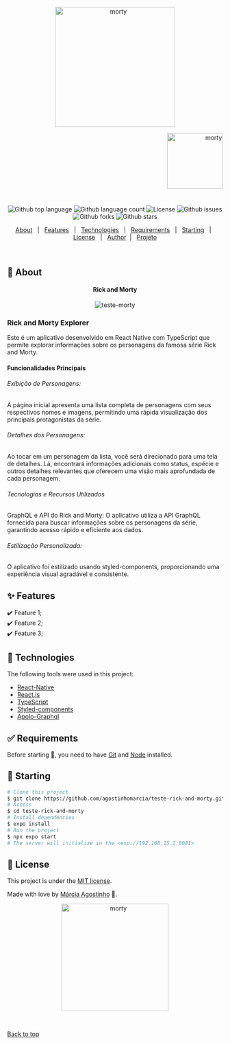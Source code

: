 <p align="center">
   <img src="https://media.giphy.com/media/UrVAFmJlxdRbHt2lX5/giphy.gif" alt="morty" width="280"/>
</p>

<p align="right">
   <img src="https://media.giphy.com/media/JsEDe5fTepBIDnaZKT/giphy.gif" alt="morty" width="130"/>
</p>

<h1 align="center"></h1>

<p align="center">
  <img alt="Github top language" src="https://img.shields.io/github/languages/top/agostinhomarcia/teste-rick-and-morty?color=eb4034">

  <img alt="Github language count" src="https://img.shields.io/github/languages/count/agostinhomarcia/teste-rick-and-morty?color=eb4034">

  <img alt="License" src="https://img.shields.io/github/license/agostinhomarcia/teste-rick-and-morty?color=eb4034">

   <img alt="Github issues" src="https://img.shields.io/github/issues/agostinhomarcia/teste-rick-and-morty?color=eb4034" />

   <img alt="Github forks" src="https://img.shields.io/github/forks/agostinhomarcia/teste-rick-and-morty?color=eb4034" />

   <img alt="Github stars" src="https://img.shields.io/github/stars/agostinhomarcia/teste-rick-and-morty?color=eb4034" /> 
</p>

<p align="center">
  <a href="#dart-about">About</a> &#xa0; | &#xa0; 
  <a href="#sparkles-features">Features</a> &#xa0; | &#xa0;
  <a href="#rocket-technologies">Technologies</a> &#xa0; | &#xa0;
  <a href="#white_check_mark-requirements">Requirements</a> &#xa0; | &#xa0;
  <a href="#checkered_flag-starting">Starting</a> &#xa0; | &#xa0;
  <a href="#memo-license">License</a> &#xa0; | &#xa0;
  <a href="https://github.com/agostinhomarcia" target="_blank">Author</a>&#xa0; | &#xa0
  <a href="#" target="_blank" rel="noopener noreferrer">Projeto</a>
</p>

<br>

## :dart: About

<h4 align="center"> Rick and Morty </h4>

<p align="center">
  <img src="assets/morty.gif" alt="teste-morty" />
  
</p>

<p align="left">

### Rick and Morty Explorer

Este é um aplicativo desenvolvido em React Native com TypeScript que permite explorar informações sobre os personagens da famosa série Rick and Morty.

#### Funcionalidades Principais

###### Exibição de Personagens:

A página inicial apresenta uma lista completa de personagens com seus respectivos nomes e imagens, permitindo uma rápida visualização dos principais protagonistas da série.

###### Detalhes dos Personagens:

Ao tocar em um personagem da lista, você será direcionado para uma tela de detalhes. Lá, encontrará informações adicionais como status, espécie e outros detalhes relevantes que oferecem uma visão mais aprofundada de cada personagem.

###### Tecnologias e Recursos Utilizados

GraphQL e API do Rick and Morty: O aplicativo utiliza a API GraphQL fornecida para buscar informações sobre os personagens da série, garantindo acesso rápido e eficiente aos dados.

###### Estilização Personalizada:

O aplicativo foi estilizado usando styled-components, proporcionando uma experiência visual agradável e consistente.

</p>

## :sparkles: Features

:heavy_check_mark: Feature 1;\
:heavy_check_mark: Feature 2;\
:heavy_check_mark: Feature 3;

## :rocket: Technologies

The following tools were used in this project:

- [React-Native](https://reactnative.dev/docs/getting-started)
- [React.js](https://legacy.reactjs.org/)
- [TypeScript](https://reactnative.dev/docs/0.70/typescript)
- [Styled-components](https://styled-components.com/)
- [Apolo-Graphql](https://www.apollographql.com/docs/react/)

## :white_check_mark: Requirements

Before starting :checkered_flag:, you need to have [Git](https://git-scm.com) and [Node](https://nodejs.org/en/) installed.

## :checkered_flag: Starting

```bash
# Clone this project
$ git clone https://github.com/agostinhomarcia/teste-rick-and-morty.git
# Access
$ cd teste-rick-and-morty
# Install dependencies
$ expo install
# Run the project
$ npx expo start
# The server will initialize in the <exp://192.168.15.2:8081>
```

## :memo: License

This project is under the [MIT license](./License).

Made with love by [Márcia Agostinho](https://github.com/agostinhomarcia) 🚀.

<p align="center">
   <img src="https://media.giphy.com/media/1nbx4blBxXXgw903yN/giphy.gif" alt="morty" width="250"/>
</p>

&#xa0;

<a href="#top">Back to top </a>
